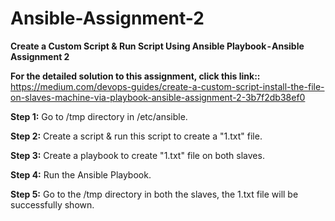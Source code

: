 # Ansible-Assignment-2
**Create a Custom Script &amp; Run Script Using Ansible Playbook - Ansible Assignment 2**

**For the detailed solution to this assignment, click this link::** https://medium.com/devops-guides/create-a-custom-script-install-the-file-on-slaves-machine-via-playbook-ansible-assignment-2-3b7f2db38ef0

**Step 1:** Go to /tmp directory in /etc/ansible.

**Step 2:** Create a script & run this script to create a "1.txt" file.

**Step 3:** Create a playbook to create "1.txt" file on both slaves.

**Step 4:** Run the Ansible Playbook.

**Step 5:** Go to the /tmp directory in both the slaves, the 1.txt file will be successfully shown.

